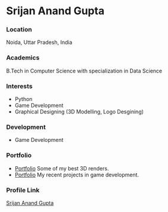 # Srijan Anand Gupta

### Location

Noida, Uttar Pradesh, India

### Academics

B.Tech in Computer Science with specialization in Data Science

### Interests

- Python
- Game Development
- Graphical Designing (3D Modelling, Logo Desgining)

### Development

-  Game Development 

### Portfolio

- [Portfolio](https://srijangupta.crevado.com/) Some of my best 3D renders.
- [Portfolio](https://vincivortex.itch.io/) My recent projects in game development.
### Profile Link

[Srijan Anand Gupta](https://github.com/JellyFishJuggler)
